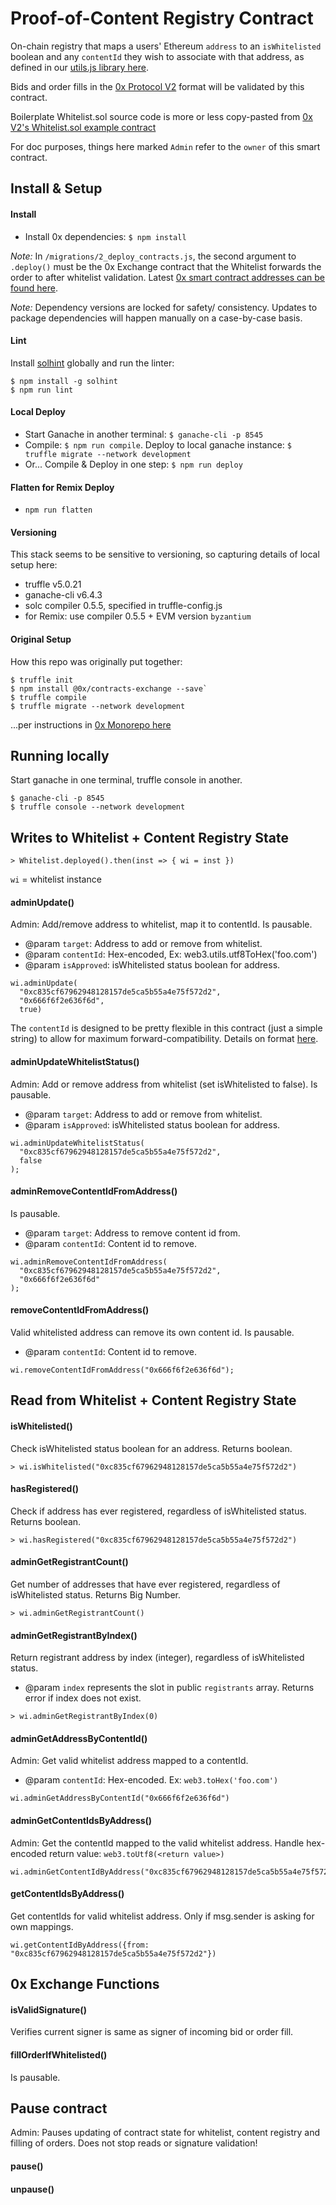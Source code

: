 # Proof-of-Content Registry Contract

On-chain registry that maps a users' Ethereum `address` to an `isWhitelisted` boolean and any `contentId` they wish to associate with that address, as defined in our [utils.js library here](https://github.com/microsponsors/utils.js#contentid).

Bids and order fills in the [0x Protocol V2](https://0x.org) format will be validated by this contract.

Boilerplate Whitelist.sol source code is more or less copy-pasted from [0x V2's Whitelist.sol example contract](https://github.com/0xProject/0x-monorepo/blob/development/contracts/exchange/contracts/examples/Whitelist.sol)

For doc purposes, things here marked `Admin` refer to the `owner` of this smart contract.


## Install & Setup

#### Install
* Install 0x dependencies: `$ npm install`

_Note:_ In `/migrations/2_deploy_contracts.js`, the second argument to `.deploy()` must be the 0x Exchange contract that the Whitelist forwards the order to after whitelist validation. Latest [0x smart contract addresses can be found here](https://github.com/0xProject/0x-monorepo/tree/development/packages/contract-addresses).

_Note:_ Dependency versions are locked for safety/ consistency. Updates to package dependencies will happen manually on a case-by-case basis.

#### Lint
Install [solhint](https://www.npmjs.com/package/solhint) globally and run the linter:
```
$ npm install -g solhint
$ npm run lint
```

#### Local Deploy
* Start Ganache in another terminal: `$ ganache-cli -p 8545`
* Compile: `$ npm run compile`. Deploy to local ganache instance: `$ truffle migrate --network development `
* Or... Compile & Deploy in one step: `$ npm run deploy`

#### Flatten for Remix Deploy
* `npm run flatten`

#### Versioning
This stack seems to be sensitive to versioning, so capturing details of local setup here:

* truffle v5.0.21
* ganache-cli v6.4.3
* solc compiler 0.5.5, specified in truffle-config.js
* for Remix: use compiler 0.5.5 + EVM version `byzantium`

#### Original Setup
How this repo was originally put together:
```
$ truffle init
$ npm install @0x/contracts-exchange --save`
$ truffle compile
$ truffle migrate --network development
```
...per instructions in [0x Monorepo here](https://github.com/0xProject/0x-monorepo/tree/development/contracts/exchange)


## Running locally
Start ganache in one terminal, truffle console in another.
```
$ ganache-cli -p 8545
$ truffle console --network development
```


## Writes to Whitelist + Content Registry State
```
> Whitelist.deployed().then(inst => { wi = inst })
```
`wi` = whitelist instance

#### adminUpdate()
Admin: Add/remove address to whitelist, map it to contentId.
Is pausable.
* @param `target`: Address to add or remove from whitelist.
* @param `contentId`: Hex-encoded, Ex: web3.utils.utf8ToHex('foo.com')
* @param `isApproved`: isWhitelisted status boolean for address.
```
wi.adminUpdate(
  "0xc835cf67962948128157de5ca5b55a4e75f572d2",
  "0x666f6f2e636f6d",
  true)
```
The `contentId` is designed to be pretty flexible in this contract (just a simple string) to allow for maximum forward-compatibility. Details on format [here](https://github.com/microsponsors/utils.js#contentid).

#### adminUpdateWhitelistStatus()
Admin: Add or remove address from whitelist (set isWhitelisted to false).
Is pausable.
* @param `target`: Address to add or remove from whitelist.
* @param `isApproved`: isWhitelisted status boolean for address.
```
wi.adminUpdateWhitelistStatus(
  "0xc835cf67962948128157de5ca5b55a4e75f572d2",
  false
);
```

#### adminRemoveContentIdFromAddress()
Is pausable.
* @param `target`: Address to remove content id from.
* @param `contentId`: Content id to remove.
```
wi.adminRemoveContentIdFromAddress(
  "0xc835cf67962948128157de5ca5b55a4e75f572d2",
  "0x666f6f2e636f6d"
);
```

#### removeContentIdFromAddress()
Valid whitelisted address can remove its own content id.
Is pausable.
* @param `contentId`: Content id to remove.
```
wi.removeContentIdFromAddress("0x666f6f2e636f6d");
```


## Read from Whitelist + Content Registry State

#### isWhitelisted()
Check isWhitelisted status boolean for an address.
Returns boolean.
```
> wi.isWhitelisted("0xc835cf67962948128157de5ca5b55a4e75f572d2")
```

#### hasRegistered()
Check if address has ever registered, regardless of isWhitelisted status.
Returns boolean.
```
> wi.hasRegistered("0xc835cf67962948128157de5ca5b55a4e75f572d2")
```

#### adminGetRegistrantCount()
Get number of addresses that have ever registered, regardless of isWhitelisted status.
Returns Big Number.
```
> wi.adminGetRegistrantCount()
```

#### adminGetRegistrantByIndex()
Return registrant address by index (integer), regardless of isWhitelisted status.
* @param `index` represents the slot in public `registrants` array.
Returns error if index does not exist.
```
> wi.adminGetRegistrantByIndex(0)
```

#### adminGetAddressByContentId()
Admin: Get valid whitelist address mapped to a contentId.
* @param `contentId`: Hex-encoded. Ex: `web3.toHex('foo.com')`
```
wi.adminGetAddressByContentId("0x666f6f2e636f6d")
```

#### adminGetContentIdsByAddress()
Admin: Get the contentId mapped to the valid whitelist address.
Handle hex-encoded return value: `web3.toUtf8(<return value>)`
```
wi.adminGetContentIdByAddress("0xc835cf67962948128157de5ca5b55a4e75f572d2")
```

#### getContentIdsByAddress()
Get contentIds for valid whitelist address.
Only if msg.sender is asking for own mappings.
```
wi.getContentIdByAddress({from: "0xc835cf67962948128157de5ca5b55a4e75f572d2"})
```


## 0x Exchange Functions

#### isValidSignature()
Verifies current signer is same as signer of incoming bid or order fill.

#### fillOrderIfWhitelisted()
Is pausable.


## Pause contract
Admin: Pauses updating of contract state for whitelist, content registry and filling of orders.
Does not stop reads or signature validation!

#### pause()
#### unpause()
